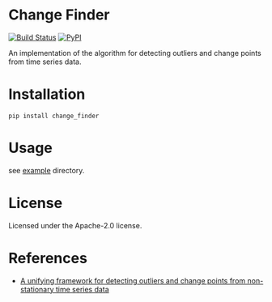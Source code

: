 # Change Finder

[![Build Status](https://travis-ci.org/nel215/change_finder.svg?branch=master)](https://travis-ci.org/nel215/change_finder)
[![PyPI](https://img.shields.io/pypi/v/change_finder.svg)](https://pypi.python.org/pypi/change_finder)

An implementation of the algorithm for detecting outliers and change points from time series data.

# Installation

```
pip install change_finder
```

# Usage

see [example](./example) directory.

# License

Licensed under the Apache-2.0 license.

# References

- [A unifying framework for detecting outliers and change points from non-stationary time series data](https://www.semanticscholar.org/paper/A-unifying-framework-for-detecting-outliers-and-Yamanishi-Takeuchi/1885b13d0e3e478d4f2034d3d469fba689543ef4)
